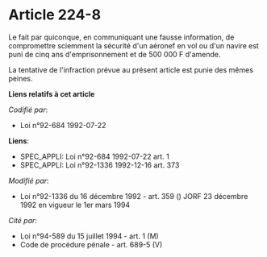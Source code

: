 # Article 224-8

Le fait par quiconque, en communiquant une fausse information, de compromettre sciemment la sécurité d'un aéronef en vol ou
d'un navire est puni de cinq ans d'emprisonnement et de 500 000 F d'amende.

La tentative de l'infraction prévue au présent article est punie des mêmes peines.

**Liens relatifs à cet article**

_Codifié par_:

  - Loi n°92-684 1992-07-22

**Liens**:

  - SPEC_APPLI: Loi n°92-684 1992-07-22 art. 1
  - SPEC_APPLI: Loi n°92-1336 1992-12-16 art. 373

_Modifié par_:

  - Loi n°92-1336 du 16 décembre 1992 - art. 359 () JORF 23 décembre 1992 en vigueur le 1er mars 1994

_Cité par_:

  - Loi n°94-589 du 15 juillet 1994 - art. 1 (M)
  - Code de procédure pénale - art. 689-5 (V)

